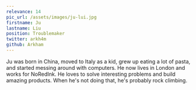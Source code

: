 ```yaml
---
relevance: 14
pic_url: /assets/images/ju-lui.jpg
firstname: Ju
lastname: Liu
position: Troublemaker
twitter: arkh4m
github: Arkham
---
```


Ju was born in China, moved to Italy as a kid, grew up eating a lot of pasta, and started messing around with computers. He now lives in London and works for NoRedInk. He loves to solve interesting problems and build amazing products. When he's not doing that, he's probably rock climbing.
